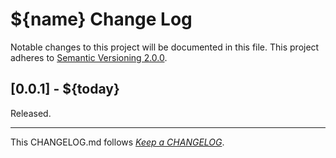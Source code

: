 #   ${name} Change Log

Notable changes to this project will be documented in this file. This project adheres to [Semantic Versioning 2.0.0](http://semver.org/).

##	[0.0.1] - ${today}

Released.

---
This CHANGELOG.md follows [*Keep a CHANGELOG*](http://keepachangelog.com/).
